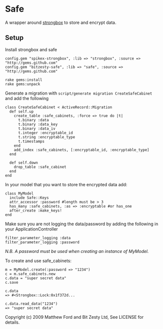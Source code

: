 Safe
====

A wrapper around [strongbox](http://github.com/spikex/strongbox) to store and encrypt data.

Setup
----

Install strongbox and safe

    config.gem "spikex-strongbox", :lib => "strongbox", :source => "http://gems.github.com"
    config.gem "bitzesty-safe", :lib => "safe", :source => "http://gems.github.com"
    
    rake gems:install
    rake gems:unpack

Generate a migration with `script/generate migration CreateSafeCabinet` and add the following

    class CreateSafeCabinet < ActiveRecord::Migration
      def self.up
        create_table :safe_cabinets, :force => true do |t|
          t.binary :data
          t.binary :data_key
          t.binary :data_iv
          t.integer :encryptable_id
          t.string :encryptable_type
          t.timestamps
        end
        add_index :safe_cabinets, [:encryptable_id, :encryptable_type]
      end

      def self.down
        drop_table :safe_cabinet
      end
    end
    
In your model that you want to store the encrypted data add:

    class MyModel
      include Safe::Keys
      attr_accessor :password #length must be > 3  
      has_many :safe_cabinets, :as => :encryptable #or has_one
      after_create :make_keys!
    end

Make sure you are not logging the data/password by adding the following in your ApplicationController

    filter_parameter_logging :data
    filter_parameter_logging :password

_N.B. A password must be used when creating an instance of MyModel._

To create and use safe_cabinets:

    m = MyModel.create(:password => "1234")
    c = m.safe_cabinets.new
    c.data = "super secret data"
    c.save
    
    c.data
    => #<Strongbox::Lock:0x1f372d...
    
    c.data.read_data("1234")
    => "super secret data"
    


Copyright (c) 2009 Matthew Ford and Bit Zesty Ltd, See LICENSE for details.